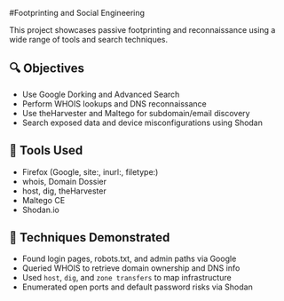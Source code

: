 #Footprinting and Social Engineering 

This project showcases passive footprinting and reconnaissance using a wide range of tools and search techniques.

## 🔍 Objectives
- Use Google Dorking and Advanced Search
- Perform WHOIS lookups and DNS reconnaissance
- Use theHarvester and Maltego for subdomain/email discovery
- Search exposed data and device misconfigurations using Shodan

## 🧰 Tools Used
- Firefox (Google, site:, inurl:, filetype:)
- whois, Domain Dossier
- host, dig, theHarvester
- Maltego CE
- Shodan.io

## 📌 Techniques Demonstrated
- Found login pages, robots.txt, and admin paths via Google
- Queried WHOIS to retrieve domain ownership and DNS info
- Used `host`, `dig`, and `zone transfers` to map infrastructure
- Enumerated open ports and default password risks via Shodan

